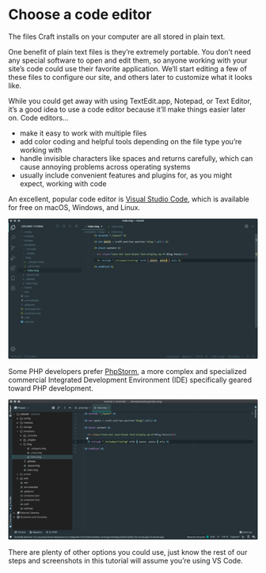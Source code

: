 # Choose a code editor

The files Craft installs on your computer are all stored in plain text.

One benefit of plain text files is they’re extremely portable. You don’t need any special software to open and edit them, so anyone working with your site’s code could use their favorite application. We’ll start editing a few of these files to configure our site, and others later to customize what it looks like.

While you could get away with using TextEdit.app, Notepad, or Text Editor, it’s a good idea to use a code editor because it’ll make things easier later on. Code editors...

- make it easy to work with multiple files
- add color coding and helpful tools depending on the file type you’re working with
- handle invisible characters like spaces and returns carefully, which can cause annoying problems across operating systems
- usually include convenient features and plugins for, as you might expect, working with code

An excellent, popular code editor is [Visual Studio Code](https://code.visualstudio.com/), which is available for free on macOS, Windows, and Linux.

![](../images/vs-code-highlighting.png)

Some PHP developers prefer [PhpStorm](https://www.jetbrains.com/phpstorm/), a more complex and specialized commercial Integrated Development Environment (IDE) specifically geared toward PHP development.

![](../images/phpstorm-highlighting.png)

There are plenty of other options you could use, just know the rest of our steps and screenshots in this tutorial will assume you’re using VS Code.

